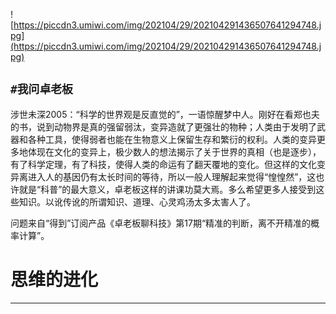 ![https://piccdn3.umiwi.com/img/202104/29/202104291436507641294748.jpg](https://piccdn3.umiwi.com/img/202104/29/202104291436507641294748.jpg)

## `#我问卓老板`

涉世未深2005：“科学的世界观是反直觉的”，一语惊醒梦中人。刚好在看郑也夫的书，说到动物界是真的强留弱汰，变异造就了更强壮的物种；人类由于发明了武器和各种工具，使得弱者也能在生物意义上保留生存和繁衍的权利。人类的变异更多地体现在文化的变异上，极少数人的想法揭示了关于世界的真相（也是逐步），有了科学定理，有了科技，使得人类的命运有了翻天覆地的变化。但这样的文化变异离进入人的基因仍有太长时间的等待，所以一般人理解起来觉得“惶惶然”，这也许就是“科普”的最大意义，卓老板这样的讲课功莫大焉。多么希望更多人接受到这些知识。以讹传讹的所谓知识、道理、心灵鸡汤太多太害人了。

问题来自“得到”订阅产品《卓老板聊科技》第17期“精准的判断，离不开精准的概率计算”。

# 思维的进化

---
